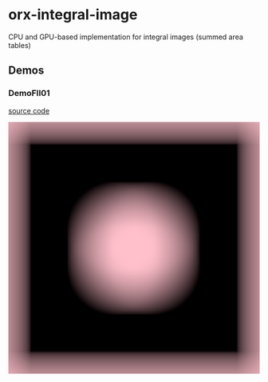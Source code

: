 # orx-integral-image

CPU and GPU-based implementation for integral images (summed area tables)

<!-- __demos__ -->
## Demos
### DemoFII01
[source code](src/demo/kotlin/DemoFII01.kt)

![DemoFII01Kt](https://raw.githubusercontent.com/openrndr/orx/media/orx-integral-image/images/DemoFII01Kt.png)
